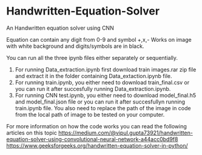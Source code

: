 # Handwritten-Equation-Solver
An Handwritten equation solver using CNN

Equation can contain any digit from 0-9 and symbol +,x,- 
Works on image with white background and digits/symbols are in black.

You can run all the three ipynb files either separately or sequentially.
1. For running Data_extraction.ipynb first download train images.rar zip file and extract it in the folder containing Data_extaction.ipynb file.
2. For running train.ipynb, you either need to download train_final.csv or you can run it after succesfully running Data_extraction.ipynb.
3. For running CNN test.ipynb, you either need to download model_final.h5 and model_final.json file or you can run it after succesfullyn running train.ipynb file. You also need to replace the path of the image in code from the local path of image to be tested on your computer.

For more information on how the code works you can read the following articles on this topic
https://medium.com/@vipul.gupta73921/handwritten-equation-solver-using-convolutional-neural-network-a44acc0bd9f8
https://www.geeksforgeeks.org/handwritten-equation-solver-in-python/




